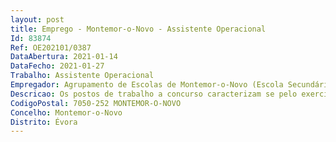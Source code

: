 ```yaml
--- 
layout: post
title: Emprego - Montemor-o-Novo - Assistente Operacional
Id: 83874
Ref: OE202101/0387
DataAbertura: 2021-01-14
DataFecho: 2021-01-27
Trabalho: Assistente Operacional
Empregador: Agrupamento de Escolas de Montemor-o-Novo (Escola Secundária de Montemor-o-Novo - Sede)
Descricao: Os postos de trabalho a concurso caracterizam se pelo exercício de funções na carreira e categoria de assistente operacional, de grau 1.
CodigoPostal: 7050-252 MONTEMOR-O-NOVO
Concelho: Montemor-o-Novo
Distrito: Évora
--- 
```

